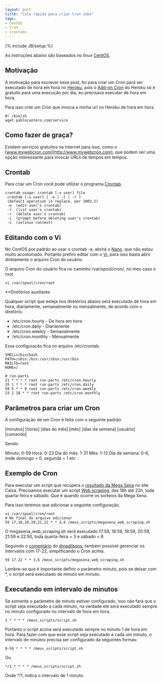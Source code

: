 ```yaml
--- 
layout: post
title: "Cola rápida para criar Cron Jobs"
tags: 
- CentOS
- Cron
- Crontabs
---
```

{% include JB/setup %}

As instruções abaixo são baseados no linux [CentOS](http://en.wikipedia.org/wiki/Centos).

## Motivação

A motivação para escrever esse post, foi para criar um Cron para ser executado de hora em hora no [Heroku](http://heroku.com/), pois o [Add-on Cron](http://addons.heroku.com/cron) do Heroku só é gratuito para uma execução por dia, eu precisava executar de hora em hora.

Para isso criei um Cron que invoca a minha url no Heroku de hora em hora.

    #! /bin/sh
    wget pablocantero.com/service

## Como fazer de graça?

Existem serviços gratuitos na internet para isso, como o [www.mywebcron.com](http://www.mywebcron.com), que podem ser uma opção interessante para invocar URLs de tempos em tempos.

## Crontab

Para criar um Cron você pode utilizar o programa [Crontab](http://pt.wikipedia.org/wiki/Crontab).

    crontab usage: crontab [-u user] file
     crontab [-u user] [ -e | -l | -r ]
     (default operation is replace, per 1003.2)
     -e  (edit user's crontab)
     -l  (list user's crontab)
     -r  (delete user's crontab)
     -i  (prompt before deleting user's crontab)
     -s  (selinux context)

## Editando com o Vi

No CentOS por padrão ao usar o crontab -e, abrirá o [Nano](http://en.wikipedia.org/wiki/Nano_%28text_editor%29), que não estou muito acostumado. Portanto prefiro editar com o [Vi](http://pt.wikipedia.org/wiki/Vi), para isso basta abrir diretamente o arquivo Cron do usuário.

O arquivo Cron do usuário fica no caminho /var/spool/cron/, no meu caso o root.

    vi /var/spool/cron/root

**Diretórios auxiliares

Qualquer script que esteja nos diretórios abaixo será executado de hora em hora, diariamente, semanalmente ou mensalmente, de acordo com o diretório.

* /etc/cron.hourly - De hora em hora
* /etc/cron.daily - Diariamente
* /etc/cron.weekly - Semanalmente
* /etc/cron.monthly - Mensalmente

Essa configuração fica no arquivo /etc/crontab.

    SHELL=/bin/bash
    PATH=/sbin:/bin:/usr/sbin:/usr/bin
    MAILTO=root
    HOME=/
    
    # run-parts
    21 * * * * root run-parts /etc/cron.hourly
    35 1 * * * root run-parts /etc/cron.daily
    58 5 * * 0 root run-parts /etc/cron.weekly
    23 2 18 * * root run-parts /etc/cron.monthly

## Parâmetros para criar um Cron

A configuração de um Cron é feita com o seguinte padrão:

[minutos] [horas] [dias do mês] [mês] [dias da semana] [usuário] [comando]

Sendo:

Minuto: 0-59
Hora: 0-23
Dia do mês: 1-31
Mês: 1-12
Dia da semana: 0-6, onde domingo = 0, segunda = 1 etc

## Exemplo de Cron

Para executar um script que recupera o [resultado da Mega Sena](http://www1.caixa.gov.br/loterias/loterias/megasena/megasena_resultado.asp) no site Caixa. Precisamos executar um script [Web scraping](http://en.wikipedia.org/wiki/Web_scraping), das 18h até 22h, toda quarta-feira e sábado. Que é quando ocorre os sorteios da Mega Sena.

Para isso teremos que adicionar a seguinte configuração.

    vi /var/spool/cron/root
    # No final do arquivo adicionar
    59 17,18,19,20,21,22 * * 3,6 /meus_scripts/megasena_web_scraping.sh

O megasena_web_scraping.sh será executado 17:59, 18:59, 19:59, 20:59, 21:59 e 22:50, toda quarta-feira = 3 e sábado = 6

Seguindo o [comentário](http://pablocantero.com/blog/2011/01/10/cola-rapida-para-criar-cron-jobs/?preview=true&amp;preview_id=933&amp;preview_nonce=7b5bb8def6#comment-127304159) do [@nadilsons](http://twitter.com/nadilsons), também possível gerenciar os intervalos com 17-22, simplificando o Cron acima.

    59 17-22 * * 3,6 /meus_scripts/megasena_web_scraping.sh

Lembre-se que é importante definir o parâmetro minuto, pois se deixar com *, o script será executado de minuto em minuto.

## Executando em intervalo de minutos

Se somente o parâmetro de minuto estiver configurado, isso não fará que o script seja executado a cada minuto, na verdade ele será executado sempre no minuto configurado no intervalo de hora em hora.

    1 * * * * /meus_scripts/script.sh

Portanto o script acima será executado sempre no minuto 1 de hora em hora. Para fazer com que esse script seja executado a cada um minuto, o intervalo de minutos precisa ser configurado da seguintes formas:

    0-59 * * * * /meus_scripts/script.sh
Ou

    */1 * * * * /meus_scripts/script.sh

Onde */1, indica o intervalo de 1 minuto.
